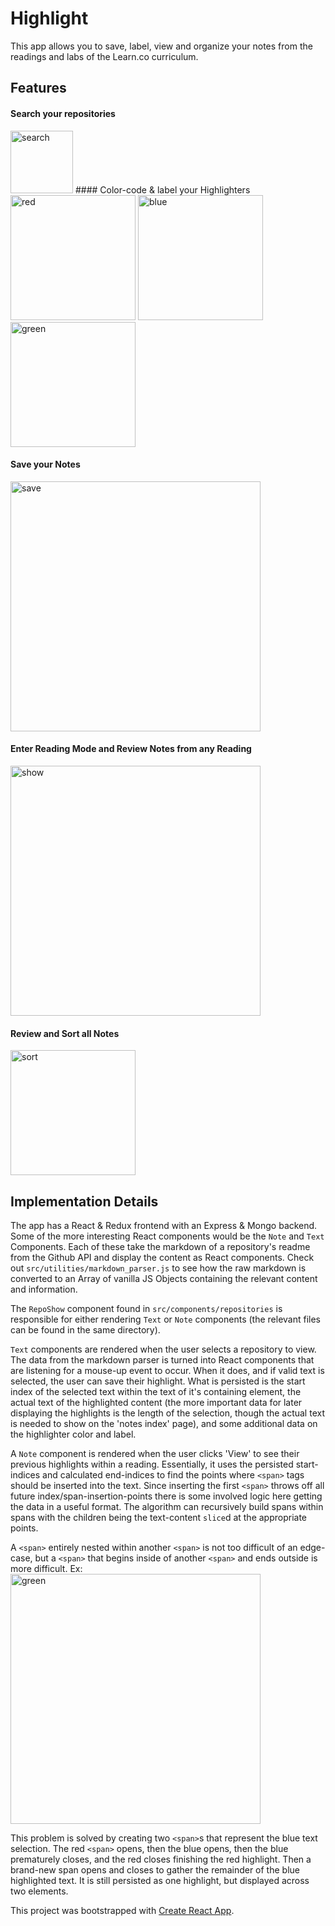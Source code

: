 # Highlight

This app allows you to save, label, view and organize your notes from the readings and labs of the Learn.co curriculum.

## Features

#### Search your repositories
<img src="/public/searchRepos.png" alt="search" style="width: 100px;"/>
#### Color-code & label your Highlighters
<img src="/public/redMarker.png" alt="red" style="width: 200px;"/>
<img src="/public/blueMarker.png" alt="blue" style="width: 200px;"/>
<img src="/public/greenMarker.png" alt="green" style="width: 200px;"/>

#### Save your Notes
<img src="/public/saveHighlight.png" alt="save" style="width: 400px;"/>

#### Enter Reading Mode and Review Notes from any Reading
<img src="/public/showHighlights.png" alt="show" style="width: 400px;"/>

#### Review and Sort all Notes
<img src="/public/sortNotes.png" alt="sort" style="width: 200px;"/>

## Implementation Details
The app has a React & Redux frontend with an Express & Mongo backend. Some of the more interesting React components would be the `Note` and `Text` Components. Each of these take the markdown of a repository's readme from the Github API and display the content as React components.  Check out `src/utilities/markdown_parser.js` to see how the raw markdown is converted to an Array of vanilla JS Objects containing the relevant content and information.

The `RepoShow` component found in `src/components/repositories` is responsible for either rendering `Text` or `Note` components (the relevant files can be found in the same directory).  

`Text` components are rendered when the user selects a repository to view. The data from the markdown parser is turned into React components that are listening for a mouse-up event to occur.  When it does, and if valid text is selected, the user can save their highlight.  What is persisted is the start index of the selected text within the text of it's containing element, the actual text of the highlighted content (the more important data for later displaying the highlights is the length of the selection, though the actual text is needed to show on the 'notes index' page), and some additional data on the highlighter color and label.

A `Note` component is rendered when the user clicks 'View' to see their previous highlights within a reading.  Essentially, it uses the persisted start-indices and calculated end-indices to find the points where `<span>` tags should be inserted into the text. Since inserting the first `<span>` throws off all future index/span-insertion-points there is some involved logic here getting the data in a useful format.  The algorithm can recursively build spans within spans with the children being the text-content `slice`d at the appropriate points.

A `<span>` entirely nested within another `<span>` is not too difficult of an edge-case, but a `<span>` that begins inside of another `<span>` and ends outside is more difficult. Ex:
<img src="/public/overlap.png" alt="green" style="width: 400px;"/>

This problem is solved by creating two `<span>`s that represent the blue text selection. The red `<span>` opens, then the blue opens, then the blue prematurely closes, and the red closes finishing the red highlight. Then a brand-new span opens and closes to gather the remainder of the blue highlighted text. It is still persisted as one highlight, but displayed across two elements.


This project was bootstrapped with [Create React App](https://github.com/facebookincubator/create-react-app).

